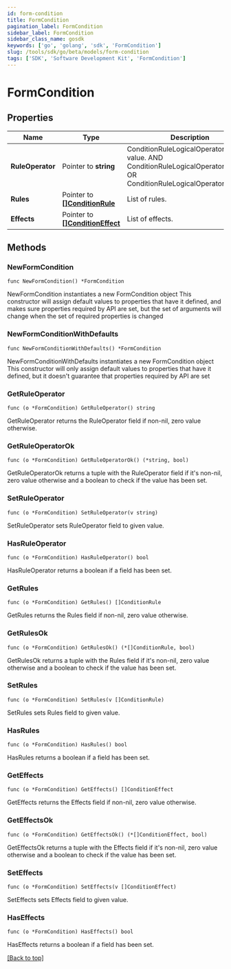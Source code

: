 ```yaml
---
id: form-condition
title: FormCondition
pagination_label: FormCondition
sidebar_label: FormCondition
sidebar_class_name: gosdk
keywords: ['go', 'golang', 'sdk', 'FormCondition'] 
slug: /tools/sdk/go/beta/models/form-condition
tags: ['SDK', 'Software Development Kit', 'FormCondition']
---
```


# FormCondition

## Properties

Name | Type | Description | Notes
------------ | ------------- | ------------- | -------------
**RuleOperator** | Pointer to **string** | ConditionRuleLogicalOperatorType value. AND ConditionRuleLogicalOperatorTypeAnd OR ConditionRuleLogicalOperatorTypeOr | [optional] 
**Rules** | Pointer to [**[]ConditionRule**](ConditionRule) | List of rules. | [optional] 
**Effects** | Pointer to [**[]ConditionEffect**](ConditionEffect) | List of effects. | [optional] 

## Methods

### NewFormCondition

`func NewFormCondition() *FormCondition`

NewFormCondition instantiates a new FormCondition object
This constructor will assign default values to properties that have it defined,
and makes sure properties required by API are set, but the set of arguments
will change when the set of required properties is changed

### NewFormConditionWithDefaults

`func NewFormConditionWithDefaults() *FormCondition`

NewFormConditionWithDefaults instantiates a new FormCondition object
This constructor will only assign default values to properties that have it defined,
but it doesn't guarantee that properties required by API are set

### GetRuleOperator

`func (o *FormCondition) GetRuleOperator() string`

GetRuleOperator returns the RuleOperator field if non-nil, zero value otherwise.

### GetRuleOperatorOk

`func (o *FormCondition) GetRuleOperatorOk() (*string, bool)`

GetRuleOperatorOk returns a tuple with the RuleOperator field if it's non-nil, zero value otherwise
and a boolean to check if the value has been set.

### SetRuleOperator

`func (o *FormCondition) SetRuleOperator(v string)`

SetRuleOperator sets RuleOperator field to given value.

### HasRuleOperator

`func (o *FormCondition) HasRuleOperator() bool`

HasRuleOperator returns a boolean if a field has been set.

### GetRules

`func (o *FormCondition) GetRules() []ConditionRule`

GetRules returns the Rules field if non-nil, zero value otherwise.

### GetRulesOk

`func (o *FormCondition) GetRulesOk() (*[]ConditionRule, bool)`

GetRulesOk returns a tuple with the Rules field if it's non-nil, zero value otherwise
and a boolean to check if the value has been set.

### SetRules

`func (o *FormCondition) SetRules(v []ConditionRule)`

SetRules sets Rules field to given value.

### HasRules

`func (o *FormCondition) HasRules() bool`

HasRules returns a boolean if a field has been set.

### GetEffects

`func (o *FormCondition) GetEffects() []ConditionEffect`

GetEffects returns the Effects field if non-nil, zero value otherwise.

### GetEffectsOk

`func (o *FormCondition) GetEffectsOk() (*[]ConditionEffect, bool)`

GetEffectsOk returns a tuple with the Effects field if it's non-nil, zero value otherwise
and a boolean to check if the value has been set.

### SetEffects

`func (o *FormCondition) SetEffects(v []ConditionEffect)`

SetEffects sets Effects field to given value.

### HasEffects

`func (o *FormCondition) HasEffects() bool`

HasEffects returns a boolean if a field has been set.


[[Back to top]](#) 


